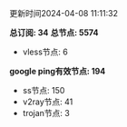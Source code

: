 更新时间2024-04-08 11:11:32

**总订阅: 34**
**总节点: 5574**
- vless节点: 6

**google ping有效节点: 194**
- ss节点: 150
- v2ray节点: 41
- trojan节点: 3
